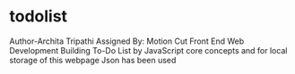 # todolist
Author-Archita Tripathi
Assigned By: Motion Cut Front End Web Development
Building To-Do List  by JavaScript core concepts and for local storage of this webpage Json has been used 

